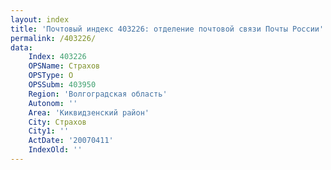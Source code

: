 ```yaml
---
layout: index
title: 'Почтовый индекс 403226: отделение почтовой связи Почты России'
permalink: /403226/
data:
    Index: 403226
    OPSName: Страхов
    OPSType: О
    OPSSubm: 403950
    Region: 'Волгоградская область'
    Autonom: ''
    Area: 'Киквидзенский район'
    City: Страхов
    City1: ''
    ActDate: '20070411'
    IndexOld: ''
---
```

